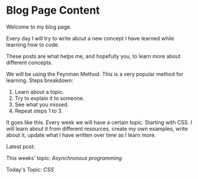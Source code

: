 # Blog Page Content

Welcome to my blog page.

Every day I will try to write about a new concept I have learned while learning how to code.

These posts are what helps me, and hopefully you, to learn more about different concepts.

We will be using the Feynman Method. This is a very popular method for learning.
Steps breakdown:

1. Learn about a topic.
2. Try to explain it to someone.
3. See what you missed.
4. Repeat steps 1 to 3.

It goes like this. Every week we will have a certain topic. Starting with CSS.
I will learn about it from different resources, create my own examples, write about it,
update what I have written over time as I learn more.

Latest post:

This weeks' topic:
_Asynchronous programming_

Today's Topic:
_CSS_
